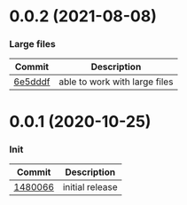 <a name="0.0.2"></a>
# 0.0.2 (2021-08-08)
### Large files
| Commit | Description |
| -- | -- |
| [6e5dddf](https://github.com/petli-full/awk-vscode/commit/6e5dddf47808aa920e197317e7302244ffc44365) | able to work with large files |


<a name="0.0.1"></a>
# 0.0.1 (2020-10-25)
### Init
| Commit | Description |
| -- | -- |
| [1480066](https://github.com/petli-full/awk-vscode/commit/1480066d4a937a15b63e82971b2611364363a684) | initial release |
